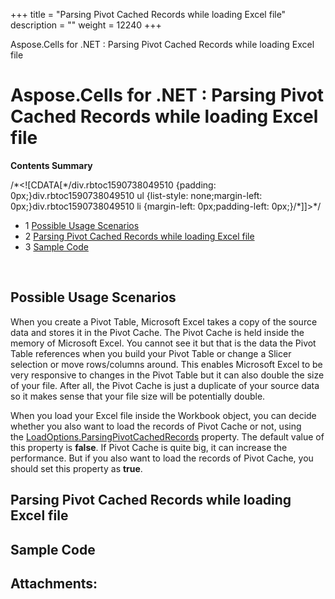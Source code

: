 +++
title = "Parsing Pivot Cached Records while loading Excel file" 
description = "" 
weight = 12240 
+++

Aspose.Cells for .NET : Parsing Pivot Cached Records while loading Excel file  

# Aspose.Cells for .NET : Parsing Pivot Cached Records while loading Excel file


**Contents Summary**

/\*<!\[CDATA\[\*/div.rbtoc1590738049510 {padding: 0px;}div.rbtoc1590738049510 ul {list-style: none;margin-left: 0px;}div.rbtoc1590738049510 li {margin-left: 0px;padding-left: 0px;}/\*\]\]>\*/

*   1 [Possible Usage Scenarios](#ParsingPivotCachedRecordswhileloadingExcelfile-PossibleUsageScenarios)
*   2 [Parsing Pivot Cached Records while loading Excel file](#ParsingPivotCachedRecordswhileloadingExcelfile-ParsingPivotCachedRecordswhileloadingExcelfile)
*   3 [Sample Code](#ParsingPivotCachedRecordswhileloadingExcelfile-SampleCode)

 

## Possible Usage Scenarios

When you create a Pivot Table, Microsoft Excel takes a copy of the source data and stores it in the Pivot Cache. The Pivot Cache is held inside the memory of Microsoft Excel. You cannot see it but that is the data the Pivot Table references when you build your Pivot Table or change a Slicer selection or move rows/columns around. This enables Microsoft Excel to be very responsive to changes in the Pivot Table but it can also double the size of your file. After all, the Pivot Cache is just a duplicate of your source data so it makes sense that your file size will be potentially double.

When you load your Excel file inside the Workbook object, you can decide whether you also want to load the records of Pivot Cache or not, using the [LoadOptions.ParsingPivotCachedRecords](https://apireference.aspose.com/net/cells/aspose.cells/loadoptions/properties/parsingpivotcachedrecords) property. The default value of this property is **false**. If Pivot Cache is quite big, it can increase the performance. But if you also want to load the records of Pivot Cache, you should set this property as **true**.

## Parsing Pivot Cached Records while loading Excel file


## Sample Code

## Attachments:


